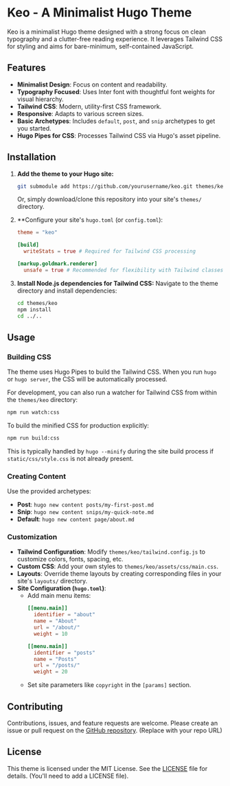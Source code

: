 # Keo - A Minimalist Hugo Theme

Keo is a minimalist Hugo theme designed with a strong focus on clean typography and a clutter-free reading experience. It leverages Tailwind CSS for styling and aims for bare-minimum, self-contained JavaScript.

## Features

*   **Minimalist Design**: Focus on content and readability.
*   **Typography Focused**: Uses Inter font with thoughtful font weights for visual hierarchy.
*   **Tailwind CSS**: Modern, utility-first CSS framework.
*   **Responsive**: Adapts to various screen sizes.
*   **Basic Archetypes**: Includes `default`, `post`, and `snip` archetypes to get you started.
*   **Hugo Pipes for CSS**: Processes Tailwind CSS via Hugo's asset pipeline.

## Installation

1.  **Add the theme to your Hugo site:**
    ```bash
    git submodule add https://github.com/yourusername/keo.git themes/keo # Replace with your repo URL
    ```
    Or, simply download/clone this repository into your site's `themes/` directory.

2.  **Configure your site's `hugo.toml` (or `config.toml`):
    ```toml
    theme = "keo"

    [build]
      writeStats = true # Required for Tailwind CSS processing

    [markup.goldmark.renderer]
      unsafe = true # Recommended for flexibility with Tailwind classes in Markdown
    ```

3.  **Install Node.js dependencies for Tailwind CSS:**
    Navigate to the theme directory and install dependencies:
    ```bash
    cd themes/keo
    npm install
    cd ../..
    ```

## Usage

### Building CSS

The theme uses Hugo Pipes to build the Tailwind CSS. When you run `hugo` or `hugo server`, the CSS will be automatically processed.

For development, you can also run a watcher for Tailwind CSS from within the `themes/keo` directory:
```bash
npm run watch:css
```

To build the minified CSS for production explicitly:
```bash
npm run build:css
```
This is typically handled by `hugo --minify` during the site build process if `static/css/style.css` is not already present.

### Creating Content

Use the provided archetypes:

*   **Post**: `hugo new content posts/my-first-post.md`
*   **Snip**: `hugo new content snips/my-quick-note.md`
*   **Default**: `hugo new content page/about.md`

### Customization

*   **Tailwind Configuration**: Modify `themes/keo/tailwind.config.js` to customize colors, fonts, spacing, etc.
*   **Custom CSS**: Add your own styles to `themes/keo/assets/css/main.css`.
*   **Layouts**: Override theme layouts by creating corresponding files in your site's `layouts/` directory.
*   **Site Configuration (`hugo.toml`)**:
    *   Add main menu items:
        ```toml
        [[menu.main]]
          identifier = "about"
          name = "About"
          url = "/about/"
          weight = 10
        
        [[menu.main]]
          identifier = "posts"
          name = "Posts"
          url = "/posts/"
          weight = 20
        ```
    *   Set site parameters like `copyright` in the `[params]` section.

## Contributing

Contributions, issues, and feature requests are welcome. Please create an issue or pull request on the [GitHub repository](https://github.com/yourusername/keo). (Replace with your repo URL)

## License

This theme is licensed under the MIT License. See the [LICENSE](LICENSE) file for details. (You'll need to add a LICENSE file).
